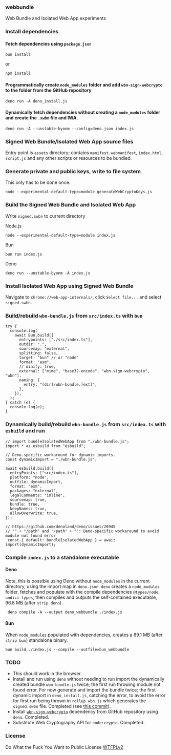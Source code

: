 ### webbundle
Web Bundle and Isolated Web App experiments

### Install dependencies

#### Fetch dependencies using `package.json`

```
bun install
```

or 

```
npm install
```

#### Programmatically create `node_modules` folder and add `wbn-sign-webcrypto` to the folder from the GitHub repository

```
deno run -A deno_install.js
```

#### Dynamically fetch dependencies without creating a `node_modules` folder and create the `.swbn` file and IWA.

```
deno run -A --unstable-byonm --config=deno.json index.js
```

### Signed Web Bundle/Isolated Web App source files

Entry point is `assets` directory; contains `manifest.webmanifest`, `index.html`, `script.js` and any other scripts or resources to be bundled. 

### Generate private and public keys, write to file system 

This only has to be done once.

```
node --experimental-default-type=module generateWebCryptoKeys.js
```

### Build the Signed Web Bundle and Isolated Web App

Write `signed.swbn` to current directory

Node.js 
```
node --experimental-default-type=module index.js
```

Bun
```
bun run index.js
```

Deno
```
deno run --unstable-byonm -A index.js
```

### Install Isolated Web App using Signed Web Bundle

Navigate to `chrome://web-app-internals/`, click `Select file...` and select `signed.swbn`.

### Build/rebuild `wbn-bundle.js` from `src/index.ts` with `bun`

```
try {
  console.log(
    await Bun.build({
      entrypoints: ["./src/index.ts"],
      outdir: ".",
      sourcemap: "external",
      splitting: false,
      target: "bun" // or "node"
      format: "esm",
      // minify: true,
      external: ["mime", "base32-encode", "wbn-sign-webcrypto", "wbn"],
      naming: {
        entry: "[dir]/wbn-bundle.[ext]",
      },
    }),
  );
} catch (e) {
  console.log(e);
}
```

### Dynamically build/rebuild `wbn-bundle.js` from `src/index.ts` with `esbuild` and run

```
// import bundleIsolatedWebApp from "./wbn-bundle.js";
import * as esbuild from "esbuild";

// Deno-specific workaround for dynamic imports. 
const dynamicImport = "./wbn-bundle.js";

await esbuild.build({
  entryPoints: ["src/index.ts"],
  platform: "node",
  outfile: dynamicImport,
  format: "esm",
  packages: "external",
  legalComments: "inline",
  sourcemap: true,
  bundle: true,
  keepNames: true,
  allowOverwrite: true,
});

// https://github.com/denoland/deno/issues/20945
// "" + "/path" and "/path" + "": Deno-specific workaround to avoid module not found error
 const { default: bundleIsolatedWebApp } = await import(dynamicImport);
```

### Compile `index.js` to a standalone executable

#### Deno 
Note, this is possible using Deno without `node_modules` in the current directory, using the import map in `deno.json`. `deno` creates a `node_modules` folder, fetches and populate with the compile dependencies `@types/node`, `undici-types`, then compiles and outputs the self-contained executable, 96.8 MB (after `strip deno`).

```
 deno compile -A --output deno_webbundle ./index.js

```
#### Bun

When `node_modules` populated with dependencies, creates a 89.1 MB (after `strip bun`) standalone binary.

```
bun build ./index.js --compile --outfile=bun_webbundle

```


### TODO

- This should work in the browser.
- Install and run using `deno` without needing to run import the dynamically created bundle `wbn-bundle.js` twice; the first run throwing module not found error. For now generate and import the bundle twice; the first dynamic import in `deno_install.js`, catching the error, to avoid the error for first run being thrown in `rollup.wbn.js` which generates the `signed.swbn` file. Completed (see [this commit](https://github.com/guest271314/webbundle/commit/1623ecb09d12464234f2b17d888e66f652acdb07)).
- Install [`wbn-sign-webcrypto`](https://github.com/guest271314/wbn-sign-webcrypto) dependency from GitHub repository using `deno`. Completed.
- Substitute Web Cryptography API for `node:crypto`. Completed.


### License
Do What the Fuck You Want to Public License [WTFPLv2](http://www.wtfpl.net/about/)

